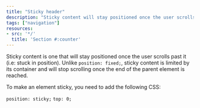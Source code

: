 ```yaml
---
title: "Sticky header"
description: "Sticky content will stay positioned once the user scrolls past it."
tags: ["navigation"]
resources:
- src: '*/'
  title: 'Section #:counter'
---
```

Sticky content is one that will stay positioned once the user scrolls past it (i.e: stuck in position). Unlike `position: fixed;`, sticky content is limited by its container and will stop scrolling once the end of the parent element is reached.

To make an element sticky, you need to add the following CSS:

`position: sticky;`
`top: 0;`
